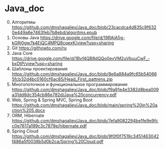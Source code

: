 # Java_doc
0.  Алгоритмы  https://github.com/dmshagaliev/Java_doc/blob/23cacdca4d835c9f6320e449a6e7463feb7b8ebd/algoritms.epub
1.	Основы Java https://drive.google.com/file/d/19RAjA5g-kGRj0gw7k4EjQC4MPQ8cqexK/view?usp=sharing
2.	Git https://githowto.com/ru
3.	Java Core https://drive.google.com/file/d/1Bvf4QB8dQQo0evVM2uVbuuCwF_-bxDtP/view?usp=sharing
4.	Шаблоны проектирования https://github.com/dmshagaliev/Java_doc/blob/8e6a884a9fc65b540665fcb32d4bc0160cf6ac85/Head_First_pattrens.zip
5.	Многопоточное и функциональное программирование https://github.com/dmshagaliev/Java_doc/blob/f9a91e4e3382d8bea009a31dd8dc354cb86e782d/Java%20concurrency.pdf
6.	Web, Spring & Spring MVC, Spring Boot https://github.com/dmshagaliev/Java_doc/blob/main/spring%20in%20action%205.docx
7.	ORM, Hibernate https://github.com/dmshagaliev/Java_doc/blob/7efa9082294be1fe9e9fcc0e7617a199c3c7879e/hibernate.pdf
8.	Spring Cloud https://github.com/dmshagaliev/Java_doc/blob/9f0f0f7519c3451463042f486a5f0038b5d0b2ca/Spring%20Cloud.pdf


